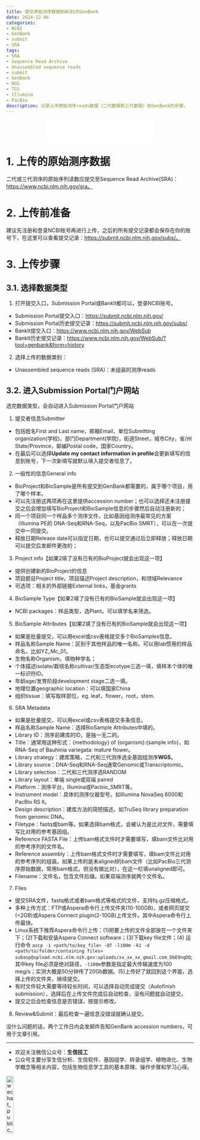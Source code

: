 ```yaml
---
title: 提交原始测序数据到NCBI的GenBank
date: 2024-12-06
categories: 
- NCBI
- GenBank
- submit
- SRA
tags:
- SRA
- Sequence Read Archive
- Unassembled sequence reads
- submit
- GenBank
- NGS
- TGS
- Illumina
- PacBio
description: 记录上传原始测序reads数据（二代数据和三代数据）到GenBank的步骤。
---
```


<div align="middle"><iframe frameborder="no" border="0" marginwidth="0" marginheight="0" width=298 height=52 src="//music.163.com/outchain/player?type=2&id=1392871582&auto=1&height=32"></iframe></div>

# 1. 上传的原始测序数据
二代或三代测序的原始序列读数应提交至Sequence Read Archive(SRA)：https://www.ncbi.nlm.nih.gov/sra。

# 2. 上传前准备
建议先注册和登录NCBI账号再进行上传，之后的所有提交记录都会保存在你的账号下，在这里可以查看提交记录：https://submit.ncbi.nlm.nih.gov/subs/。

# 3. 上传步骤
## 3.1. 选择数据类型
1. 打开提交入口，Submission Portal或BankIt都可以，登录NCBI账号。
- Submission Portal提交入口：https://submit.ncbi.nlm.nih.gov/
- Submission Portal历史提交记录：https://submit.ncbi.nlm.nih.gov/subs/
- BankIt提交入口：https://www.ncbi.nlm.nih.gov/WebSub
- BankIt历史提交记录：https://www.ncbi.nlm.nih.gov/WebSub/?tool=genbank&form=history
2. 选择上传的数据类别：
- Unassembled sequence reads (SRA)：未组装的测序reads
## 3.2. 进入Submission Portal门户网站
选完数据类型，会自动进入Submission Portal门户网站
1. 提交者信息Submitter
- 包括姓名First and Last name，邮箱Email，单位Submitting organization(学校)，部门Department(学院)，街道Street，城市City，省/州State/Province，邮编Postal code，国家Country。
- 在最后可以选择**Update my contact information in profile**会更新填写的信息到账号，下一次新填写就默认填入提交者信息了。
2. 一般性的信息General info
- BioProject和BioSample是所有提交到GenBank都需要的，属于哪个项目，用了哪个样本。
- 可以先注册这两项再在这里提供accession number；也可以选择还未注册提交之后会增加填写BioProject和BioSample信息的步骤然后自动注册新的；
- 同一个项目同一个样品多个测序文件，比如基因组测序最常见的方案（Illumina PE的 DNA-Seq和RNA-Seq，以及PacBio SMRT），可以在一次提交中一同提交。
- 释放日期Release date可以指定日期，也可以提交通过后立即释放；释放日期可以提交后发邮件更改的；
3. Project info【如果2填了没有已有的BioProject就会出现这一项】
- 提供创建新的BioProject的信息
- 项目题目Project title，项目描述Project description，和领域Relevance 
- 可选项：相关的外部链接External links，基金grants
4. BioSample Type【如果2填了没有已有的BioSample就会出现这一项】
- NCBI packages：样品类型，选Plant。可以填学名来筛选。
5. BioSample Attributes【如果2填了没有已有的BioSample就会出现这一项】
- 如果是批量提交，可以用excel或csv表格提交多个BioSamples信息。
- 样品名称Sample Name：区别于其他样品的唯一名称。可以用lab惯用的样品命名，比如YZ_Mc_01。
- 生物名称Organism，填物种学名；
- 个体描述isolate/栽培名称cultivar/生态型ecotype三选一填，填样本个体的唯一标识符ID。
- 年龄age/发育阶段development stage二选一填。
- 地理位置geographic location：可以填国家China
- 组织tissue：填写取样部位，eg. leaf，flower，root，stem.
6. SRA Metadata
- 如果是批量提交，可以用excel或csv表格提交多条信息。
- 样品名称Sample Name：选择BioSample Attributes中填的。
- Library ID：测序前建库的ID，是独一无二的。
- Title：通常用这种形式：{methodology} of {organism}:{sample info}，如RNA-Seq of Bauhinia variegata: mature flower。
- Library strategy：建库策略，二代和三代测序选全基因组测序**WGS**。
- Library source：DNA-Seq和RNA-Seq通常Genomic或Transcriptomic。
- Library selection：二代和三代测序选RANDOM
- Library layout：单端 single或双端 paired
- Platform：测序平台，Illumina或Pacbio_SMRT等。
- Instrument model：具体的测序仪器型号。如Illumina NovaSeq 6000和PacBio RS II。
- Design description：建库方法的简短描述。如TruSeq library preparation from genomic DNA。
- Filetype：fastq或bam等。如果选择bam格式，会被认为是比对文件，需要填写比对用的参考基因组。
- Reference FASTA File：上传bam格式文件时才需要填写，填bam文件比对用的参考序列的文件名。
- Reference assembly：上传bam格式文件时才需要填写，填bam文件比对用的参考序列的组装。如果上传的是未aligned的bam文件（比如PacBio三代测序原始数据，常用bam格式，但没有做比对），在这一栏填unaligned即可。
- Filename：文件名，包含文件后缀。如果双端测序就两个文件名。
7. Files
- 提交SRA文件，fastq格式或者bam格式等格式的文件，支持fq.gz压缩格式。
- 多种上传方式：FTP或Aspera命令行上传文件夹(10-100GB)，或者网页提交(<2GB)或Aspera Connect plugin(2-10GB)上传文件。其中Aspera命令行上传最快。
- Linux系统下推荐Aspera命令行上传：(1)把要上传的文件全部放在一个文件夹下；(2)下载和安装Aspera Connect software；(3)下载key file文件；(4) 运行命令 `ascp -i <path/to/key_file> -QT -l100m -k1 -d <path/to/folder/containing files> subasp@upload.ncbi.nlm.nih.gov:uploads/xx_xx_xx_gmail.com_DbE9nqDQ`;其中key file必须是绝对路径，`-l100m`参数是指定最大传输速度为100 meg/s；实测大概是50分钟传了20Gb数据。(5)上传好了就回到这个界面，选择上传的文件夹，继续提交。
- 有时文件较大需要等待较长时间，可以选择自动完成提交（Autofinish submission），选择后在上传文件完成后自动检查，没有问题就自动提交。
- 提交之后会检查信息是否错误，按提示修改。
8. Review&Submit：最后检查一遍信息没错误就确认提交。


没什么问题的话，两个工作日内会发邮件告知GenBank accession numbers，可用于文章引用。

-------

- 欢迎关注微信公众号：**生信技工**
- 公众号主要分享生信分析、生信软件、基因组学、转录组学、植物进化、生物学概念等相关内容，包括生物信息学工具的基本原理、操作步骤和学习心得。

<img src="https://github.com/yanzhongsino/yanzhongsino.github.io/blob/hexo/source/wechat/Wechat_public_qrcode.jpg?raw=true" width=20% title="wechat_public_QRcode.png" align=center/>